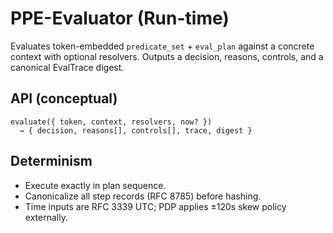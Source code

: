 # PPE-Evaluator (Run-time)

Evaluates token-embedded `predicate_set` + `eval_plan` against a concrete context with optional resolvers.
Outputs a decision, reasons, controls, and a canonical EvalTrace digest.

## API (conceptual)
```
evaluate({ token, context, resolvers, now? })
  → { decision, reasons[], controls[], trace, digest }
```

## Determinism
- Execute exactly in plan sequence.
- Canonicalize all step records (RFC 8785) before hashing.
- Time inputs are RFC 3339 UTC; PDP applies ±120s skew policy externally.
